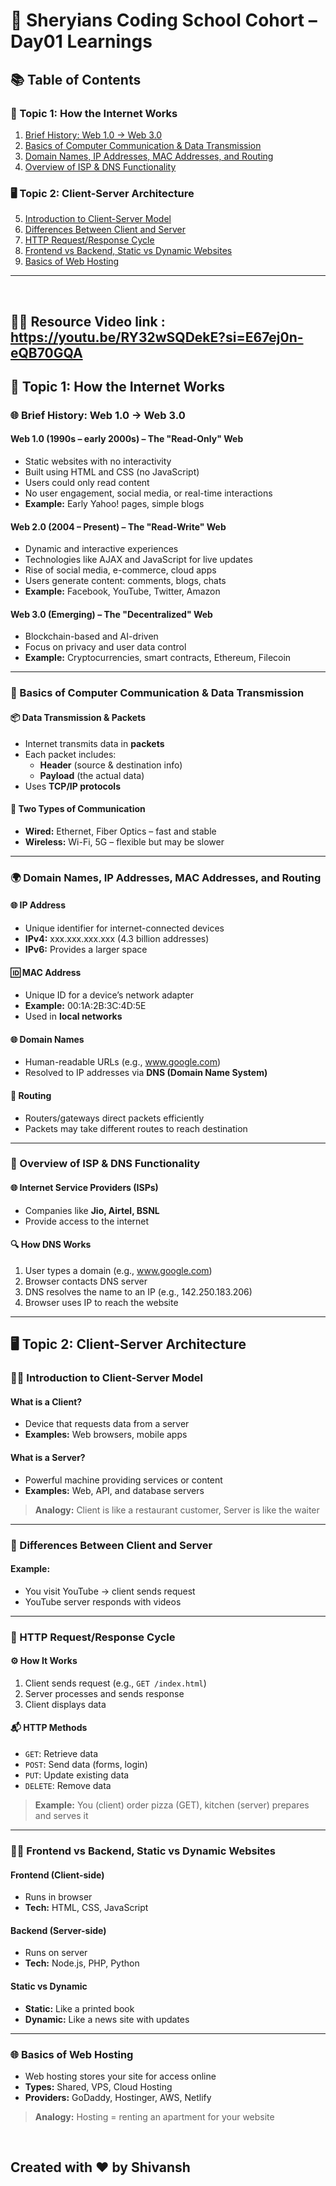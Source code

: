
# 🦁 Sheryians Coding School Cohort – Day01 Learnings

## 📚 Table of Contents

### 🧠 Topic 1: How the Internet Works
1. [Brief History: Web 1.0 → Web 3.0](#🌐-brief-history-web-10--web-30)
2. [Basics of Computer Communication & Data Transmission](#🧩-basics-of-computer-communication--data-transmission)
3. [Domain Names, IP Addresses, MAC Addresses, and Routing](#🌍-domain-names-ip-addresses-mac-addresses-and-routing)
4. [Overview of ISP & DNS Functionality](#🏢-overview-of-isp--dns-functionality)

### 🖥️ Topic 2: Client-Server Architecture
5. [Introduction to Client-Server Model](#🧑‍💻-introduction-to-client-server-model)
6. [Differences Between Client and Server](#🔁-differences-between-client-and-server)
7. [HTTP Request/Response Cycle](#🔄-http-requestresponse-cycle)
8. [Frontend vs Backend, Static vs Dynamic Websites](#🧑‍🎨-frontend-vs-backend-static-vs-dynamic-websites)
9. [Basics of Web Hosting](#🌐-basics-of-web-hosting)


---

<br>

## 🧑‍💻 Resource Video link : https://youtu.be/RY32wSQDekE?si=E67ej0n-eQB70GQA

## 🧠 Topic 1: How the Internet Works

### 🌐 Brief History: Web 1.0 → Web 3.0

#### Web 1.0 (1990s – early 2000s) – The "Read-Only" Web
- Static websites with no interactivity
- Built using HTML and CSS (no JavaScript)
- Users could only read content
- No user engagement, social media, or real-time interactions
- **Example:** Early Yahoo! pages, simple blogs

#### Web 2.0 (2004 – Present) – The "Read-Write" Web
- Dynamic and interactive experiences
- Technologies like AJAX and JavaScript for live updates
- Rise of social media, e-commerce, cloud apps
- Users generate content: comments, blogs, chats
- **Example:** Facebook, YouTube, Twitter, Amazon

#### Web 3.0 (Emerging) – The "Decentralized" Web
- Blockchain-based and AI-driven
- Focus on privacy and user data control
- **Example:** Cryptocurrencies, smart contracts, Ethereum, Filecoin

---

### 🧩 Basics of Computer Communication & Data Transmission

#### 📦 Data Transmission & Packets
- Internet transmits data in **packets**
- Each packet includes:
  - **Header** (source & destination info)
  - **Payload** (the actual data)
- Uses **TCP/IP protocols**

#### 📡 Two Types of Communication
- **Wired:** Ethernet, Fiber Optics – fast and stable
- **Wireless:** Wi-Fi, 5G – flexible but may be slower

---

### 🌍 Domain Names, IP Addresses, MAC Addresses, and Routing

#### 🌐 IP Address
- Unique identifier for internet-connected devices
- **IPv4:** xxx.xxx.xxx.xxx (4.3 billion addresses)
- **IPv6:** Provides a larger space

#### 🆔 MAC Address
- Unique ID for a device’s network adapter
- **Example:** 00:1A:2B:3C:4D:5E
- Used in **local networks**

#### 🌐 Domain Names
- Human-readable URLs (e.g., www.google.com)
- Resolved to IP addresses via **DNS (Domain Name System)**

#### 🔁 Routing
- Routers/gateways direct packets efficiently
- Packets may take different routes to reach destination

---

### 🏢 Overview of ISP & DNS Functionality

#### 🌐 Internet Service Providers (ISPs)
- Companies like **Jio, Airtel, BSNL**
- Provide access to the internet

#### 🔍 How DNS Works
1. User types a domain (e.g., www.google.com)
2. Browser contacts DNS server
3. DNS resolves the name to an IP (e.g., 142.250.183.206)
4. Browser uses IP to reach the website

---

## 🖥️ Topic 2: Client-Server Architecture

### 🧑‍💻 Introduction to Client-Server Model

#### What is a **Client**?
- Device that requests data from a server
- **Examples:** Web browsers, mobile apps

#### What is a **Server**?
- Powerful machine providing services or content
- **Examples:** Web, API, and database servers

> **Analogy:** Client is like a restaurant customer, Server is like the waiter

---

### 🔁 Differences Between Client and Server

#### Example:
- You visit YouTube → client sends request
- YouTube server responds with videos

---

### 🔄 HTTP Request/Response Cycle

#### ⚙️ How It Works
1. Client sends request (e.g., `GET /index.html`)
2. Server processes and sends response
3. Client displays data

#### 📬 HTTP Methods
- `GET`: Retrieve data
- `POST`: Send data (forms, login)
- `PUT`: Update existing data
- `DELETE`: Remove data

> **Example:** You (client) order pizza (GET), kitchen (server) prepares and serves it

---

### 🧑‍🎨 Frontend vs Backend, Static vs Dynamic Websites

#### Frontend (Client-side)
- Runs in browser
- **Tech:** HTML, CSS, JavaScript

#### Backend (Server-side)
- Runs on server
- **Tech:** Node.js, PHP, Python

#### Static vs Dynamic
- **Static:** Like a printed book
- **Dynamic:** Like a news site with updates

---

### 🌐 Basics of Web Hosting

- Web hosting stores your site for access online
- **Types:** Shared, VPS, Cloud Hosting
- **Providers:** GoDaddy, Hostinger, AWS, Netlify

> **Analogy:** Hosting = renting an apartment for your website

<br>

## Created with ❤️ by Shivansh